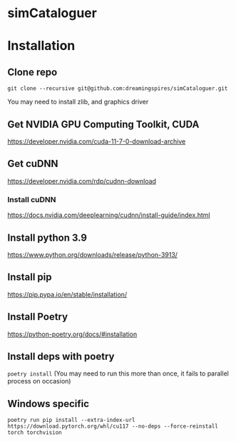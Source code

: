 # simCataloguer

# Installation

## Clone repo
`git clone --recursive git@github.com:dreamingspires/simCataloguer.git`

You may need to install zlib, and graphics driver

## Get NVIDIA GPU Computing Toolkit, CUDA
https://developer.nvidia.com/cuda-11-7-0-download-archive

## Get cuDNN
https://developer.nvidia.com/rdp/cudnn-download

### Install cuDNN
https://docs.nvidia.com/deeplearning/cudnn/install-guide/index.html

## Install python 3.9
https://www.python.org/downloads/release/python-3913/

## Install pip
https://pip.pypa.io/en/stable/installation/

## Install Poetry
https://python-poetry.org/docs/#installation

## Install deps with poetry
`poetry install` (You may need to run this more than once, it fails to parallel process on occasion)

## Windows specific

`poetry run pip install --extra-index-url https://download.pytorch.org/whl/cu117 --no-deps --force-reinstall torch torchvision`